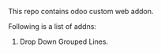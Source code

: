 This repo contains odoo custom web addon.

Following is a list of addns:
1. Drop Down Grouped Lines.
